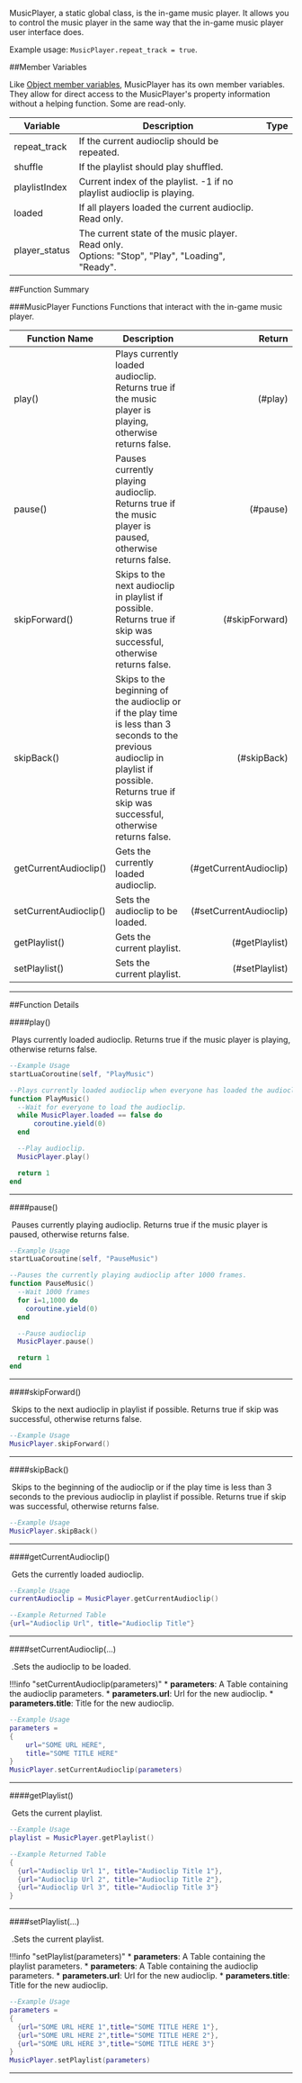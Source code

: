 MusicPlayer, a static global class, is the in-game music player. It allows you to control the music player in the same way that the in-game music player user interface does.

Example usage: `MusicPlayer.repeat_track = true`.

##Member Variables

Like [Object member variables](../object/#member-variables), MusicPlayer has its own member variables. They allow for direct access to the MusicPlayer's property information without a helping function. Some are read-only.

Variable | Description | Type
-- | -- | :--
<a class="anchor" id="repeat_track"></a>repeat_track | If the current audioclip should be repeated.  | [<span class="tag boo"></span>](../types/)
<a class="anchor" id="shuffle"></a>shuffle | If the playlist should play shuffled. | [<span class="tag boo"></span>](../types/)
<a class="anchor" id="playlistIndex"></a>playlistIndex | Current index of the playlist. -1 if no playlist audioclip is playing. | [<span class="tag int"></span>](../types/)
<a class="anchor" id="loaded"></a>loaded | If all players loaded the current audioclip. Read only. | [<span class="tag boo"></span>](../types/)
<a class="anchor" id="player_status"></a>player_status | The current state of the music player. Read only. <br/>Options: "Stop", "Play", "Loading", "Ready". | [<span class="tag str"></span>](../types/)


##Function Summary

###MusicPlayer Functions
Functions that interact with the in-game music player.

Function Name | Description | Return
-- | -- | --:
<a class="anchor" id="play"></a>play() | Plays currently loaded audioclip. Returns true if the music player is playing, otherwise returns false. | [<span class="ret boo"></span>](../types/)(#play)
<a class="anchor" id="pause"></a>pause() | Pauses currently playing audioclip. Returns true if the music player is paused, otherwise returns false. | [<span class="ret boo"></span>](../types/)(#pause)
<a class="anchor" id="skipForward"></a>skipForward() | Skips to the next audioclip in playlist if possible. Returns true if skip was successful, otherwise returns false. | [<span class="ret boo"></span>](../types/)(#skipForward)
<a class="anchor" id="skipBack"></a>skipBack() | Skips to the beginning of the audioclip or if the play time is less than 3 seconds to the previous audioclip in playlist if possible. Returns true if skip was successful, otherwise returns false. | [<span class="ret boo"></span>](../types/)(#skipBack)
<a class="anchor" id="getCurrentAudioclip"></a>getCurrentAudioclip() | Gets the currently loaded audioclip. | [<span class="ret tab"></span>](../types/)(#getCurrentAudioclip)
<a class="anchor" id="setCurrentAudioclip"></a>setCurrentAudioclip() | Sets the audioclip to be loaded. | [<span class="ret boo"></span>](../types/)(#setCurrentAudioclip)
<a class="anchor" id="getPlaylist"></a>getPlaylist() | Gets the current playlist. | [<span class="ret tab"></span>](../types/)(#getPlaylist)
<a class="anchor" id="setPlaylist"></a>setPlaylist() | Sets the current playlist. | [<span class="ret boo"></span>](../types/)(#setPlaylist)

---


##Function Details

####play()

[<span class="ret boo"></span>](../types/)&nbsp;Plays currently loaded audioclip. Returns true if the music player is playing, otherwise returns false.

``` Lua
--Example Usage
startLuaCoroutine(self, "PlayMusic")

--Plays currently loaded audioclip when everyone has loaded the audioclip.
function PlayMusic()
  --Wait for everyone to load the audioclip.
  while MusicPlayer.loaded == false do
      coroutine.yield(0)
  end

  --Play audioclip.
  MusicPlayer.play()

  return 1
end
```

---

####pause()

[<span class="ret boo"></span>](../types/)&nbsp;Pauses currently playing audioclip. Returns true if the music player is paused, otherwise returns false.

``` Lua
--Example Usage
startLuaCoroutine(self, "PauseMusic")

--Pauses the currently playing audioclip after 1000 frames.
function PauseMusic()
  --Wait 1000 frames
  for i=1,1000 do
    coroutine.yield(0)
  end

  --Pause audioclip
  MusicPlayer.pause()

  return 1
end
```

---

####skipForward()

[<span class="ret boo"></span>](../types/)&nbsp;Skips to the next audioclip in playlist if possible. Returns true if skip was successful, otherwise returns false.

``` Lua
--Example Usage
MusicPlayer.skipForward()
```

---

####skipBack()

[<span class="ret boo"></span>](../types/)&nbsp;Skips to the beginning of the audioclip or if the play time is less than 3 seconds to the previous audioclip in playlist if possible. Returns true if skip was successful, otherwise returns false.

``` Lua
--Example Usage
MusicPlayer.skipBack()
```

---

####getCurrentAudioclip()

[<span class="ret tab"></span>](../types/)&nbsp;Gets the currently loaded audioclip.

``` Lua
--Example Usage
currentAudioclip = MusicPlayer.getCurrentAudioclip()
```
``` Lua
--Example Returned Table
{url="Audioclip Url", title="Audioclip Title"}
```

---

####setCurrentAudioclip(...)

[<span class="ret boo"></span>](../types/)&nbsp;.Sets the audioclip to be loaded.

!!!info "setCurrentAudioclip(parameters)"
    * [<span class="tag tab"></span>](../types/) **parameters**: A Table containing the audioclip parameters.
        * [<span class="tag str"></span>](../types/) **parameters.url**: Url for the new audioclip.
        * [<span class="tag str"></span>](../types/) **parameters.title**: Title for the new audioclip.

``` Lua
--Example Usage
parameters =
{
	url="SOME URL HERE",
	title="SOME TITLE HERE"
}
MusicPlayer.setCurrentAudioclip(parameters)
```

---

####getPlaylist()

[<span class="ret tab"></span>](../types/)&nbsp;Gets the current playlist.

``` Lua
--Example Usage
playlist = MusicPlayer.getPlaylist()
```
``` Lua
--Example Returned Table
{
  {url="Audioclip Url 1", title="Audioclip Title 1"},
  {url="Audioclip Url 2", title="Audioclip Title 2"},
  {url="Audioclip Url 3", title="Audioclip Title 3"}
}
```

---

####setPlaylist(...)

[<span class="ret boo"></span>](../types/)&nbsp;.Sets the current playlist.

!!!info "setPlaylist(parameters)"
    * [<span class="tag tab"></span>](../types/) **parameters**: A Table containing the playlist parameters.
        * [<span class="tag tab"></span>](../types/) **parameters**: A Table containing the audioclip parameters.
            * [<span class="tag str"></span>](../types/) **parameters.url**: Url for the new audioclip.
            * [<span class="tag str"></span>](../types/) **parameters.title**: Title for the new audioclip.

``` Lua
--Example Usage
parameters =
{
  {url="SOME URL HERE 1",title="SOME TITLE HERE 1"},
  {url="SOME URL HERE 2",title="SOME TITLE HERE 2"},
  {url="SOME URL HERE 3",title="SOME TITLE HERE 3"}
}
MusicPlayer.setPlaylist(parameters)
```

---
